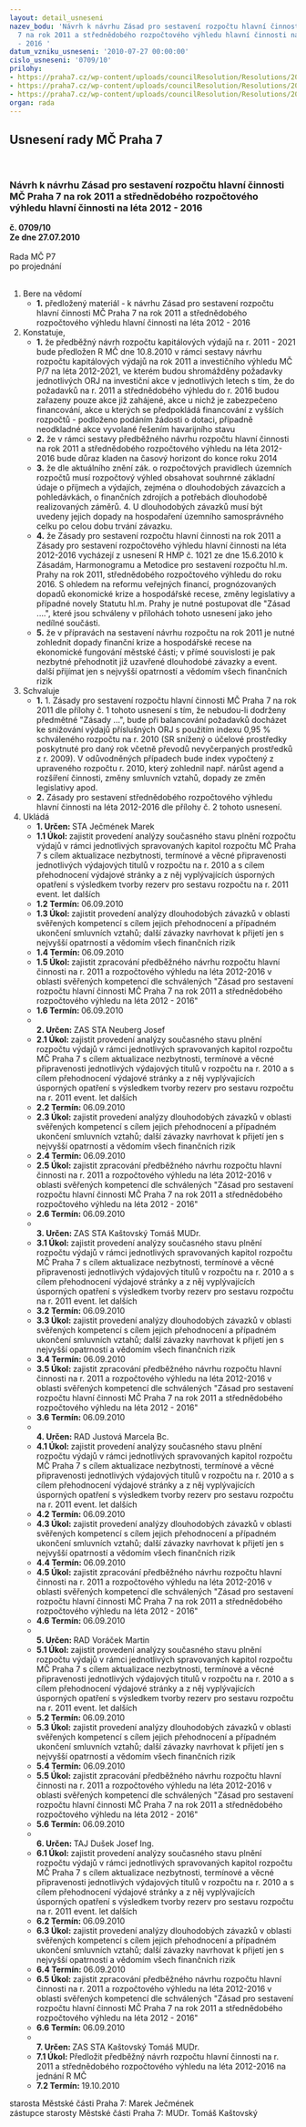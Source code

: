 ```yaml
---
layout: detail_usneseni
nazev_bodu: 'Návrh k návrhu Zásad pro sestavení rozpočtu hlavní činnosti MČ Praha
  7 na rok 2011 a střednědobého rozpočtového výhledu hlavní činnosti na léta 2012
  - 2016 '
datum_vzniku_usneseni: '2010-07-27 00:00:00'
cislo_usneseni: '0709/10'
prilohy:
- https://praha7.cz/wp-content/uploads/councilResolution/Resolutions/20203/39-10-(1)z%c3%a1sady11m%c4%8d.doc
- https://praha7.cz/wp-content/uploads/councilResolution/Resolutions/20203/39-10-(2)z%c3%a1sady12-16m%c4%8d.doc
- https://praha7.cz/wp-content/uploads/councilResolution/Resolutions/20203/39-10-usnerhmp1021_10.pdf
organ: rada
---
```

<div id="ucUsn_pList" class="usn">
	<span><h2>Usnesení rady MČ Praha 7 </h2>
<br></span><div class="standBody">
<span><h3>Návrh k návrhu Zásad pro sestavení rozpočtu hlavní činnosti MČ Praha 7 na rok 2011 a střednědobého rozpočtového výhledu hlavní činnosti na léta 2012 - 2016 </h3></span><div class="center">
		<strong>č. 0709/10</strong><br>
	</div>
<div class="center">
		<strong>Ze dne 27.07.2010</strong><br><br>
	</div>Rada MČ P7<br> po projednání<br><br><ol>
<li>Bere na vědomí<ul><li>
<strong>1.</strong> předložený materiál - k  návrhu Zásad pro sestavení rozpočtu hlavní činnosti MČ Praha 7 na rok 2011 a střednědobého rozpočtového výhledu hlavní činnosti na léta 2012 - 2016 </li></ul>
</li>
<li>Konstatuje,<ul>
<li>
<strong>1.</strong> že předběžný návrh rozpočtu kapitálových výdajů na r. 2011 - 2021 bude předložen R MČ dne 10.8.2010 v rámci sestavy návrhu rozpočtu kapitálových výdajů na rok 2011 a investičního výhledu MČ P/7 na léta 2012-2021, ve kterém budou shromážděny požadavky jednotlivých ORJ na investiční akce v  jednotlivých letech s tím, že do požadavků na r. 2011 a střednědobého výhledu  do r. 2016 budou zařazeny pouze akce již zahájené, akce u nichž je zabezpečeno financování, akce u kterých se předpokládá financování z vyšších rozpočtů - podloženo podáním žádosti  o dotaci, případně neodkladné akce vyvolané řešením  havarijního stavu</li>
<li>
<strong>2.</strong> že v rámci sestavy předběžného návrhu rozpočtu hlavní činnosti na rok 2011 a střednědobého rozpočtového výhledu na léta 2012-2016 bude důraz kladen na časový horizont do konce roku 2014</li>
<li>
<strong>3.</strong> že dle aktuálního znění zák. o rozpočtových pravidlech územních rozpočtů musí rozpočtový výhled obsahovat souhrnné základní údaje o příjmech a výdajích, zejména o dlouhodobých závazcích a pohledávkách, o finančních zdrojích a potřebách dlouhodobě realizovaných záměrů. 4. U dlouhodobých závazků musí být uvedeny jejich dopady na hospodaření územního samosprávného celku po celou dobu trvání závazku. </li>
<li>
<strong>4.</strong> že Zásady pro sestavení rozpočtu hlavní činnosti na rok 2011 a Zásady pro sestavení rozpočtového výhledu hlavní činnosti na léta 2012-2016 vycházejí z usnesení R HMP č. 1021 ze dne 15.6.2010 k Zásadám, Harmonogramu a Metodice pro sestavení rozpočtu hl.m. Prahy na rok 2011, střednědobého rozpočtového výhledu do roku 2016.  S ohledem na reformu veřejných financí, prognózovaných dopadů ekonomické krize a hospodářské recese, změny legislativy a  případné novely  Statutu hl.m. Prahy  je nutné postupovat dle "Zásad ....", které jsou  schváleny v přílohách tohoto usnesení jako jeho nedílné součásti. </li>
<li>
<strong>5.</strong> že v přípravách na sestavení návrhu rozpočtu na rok 2011 je nutné zohlednit dopady finanční krize a hospodářské recese na ekonomické fungování městské části; v přímé souvislosti je pak nezbytné přehodnotit již uzavřené dlouhodobé závazky a event. další přijímat jen s nejvyšší opatrností a vědomím všech finančních rizik</li>
</ul>
</li>
<li>Schvaluje<ul>
<li>
<strong>1.</strong> 1.	Zásady pro sestavení rozpočtu hlavní činnosti MČ Praha 7 na rok 2011 dle přílohy č. 1 tohoto usnesení s tím, že nebudou-li dodrženy předmětné "Zásady …",  bude při balancování požadavků docházet ke snižování výdajů příslušných ORJ s použitím indexu 0,95 % schváleného rozpočtu na r. 2010 (SR snížený o účelové prostředky poskytnuté pro daný rok včetně převodů nevyčerpaných prostředků z r. 2009). V odůvodněných případech bude index vypočtený z upraveného rozpočtu r. 2010, který zohlednil např. nárůst agend a rozšíření činnosti, změny smluvních vztahů, dopady ze změn legislativy apod.  </li>
<li>
<strong>2.</strong> Zásady pro sestavení střednědobého rozpočtového výhledu hlavní činnosti na léta 2012-2016 dle přílohy č. 2   tohoto usnesení.</li>
</ul>
</li>
<li>Ukládá<ul>
<li>
<strong>1. Určen: </strong>STA Ječmének Marek</li>
<li>
<strong>1.1 Úkol: </strong>zajistit provedení analýzy současného stavu plnění rozpočtu výdajů v rámci jednotlivých spravovaných kapitol rozpočtu MČ Praha 7 s cílem aktualizace nezbytnosti, termínové a věcné připravenosti jednotlivých výdajových titulů v rozpočtu na r. 2010 a s cílem přehodnocení výdajové stránky a z něj vyplývajících úsporných opatření s výsledkem tvorby rezerv pro sestavu rozpočtu na r. 2011 event. let dalších </li>
<li>
<strong>1.2 Termín: </strong>06.09.2010</li>
<li>
<strong>1.3 Úkol: </strong>zajistit provedení analýzy dlouhodobých závazků v oblasti svěřených kompetencí s cílem jejich přehodnocení a případném ukončení smluvních vztahů; další závazky navrhovat k přijetí jen s nejvyšší opatrností a vědomím všech finančních rizik</li>
<li>
<strong>1.4 Termín: </strong>06.09.2010</li>
<li>
<strong>1.5 Úkol: </strong>zajistit zpracování předběžného návrhu rozpočtu hlavní činnosti na r. 2011  a rozpočtového výhledu na léta  2012-2016 v oblasti svěřených kompetencí dle schválených "Zásad pro sestavení rozpočtu hlavní činnosti MČ Praha 7 na rok 2011 a střednědobého rozpočtového  výhledu na léta 2012 - 2016"</li>
<li>
<strong>1.6 Termín: </strong>06.09.2010</li>
<li>
<strong><br>2. Určen: </strong>ZAS STA Neuberg Josef</li>
<li>
<strong>2.1 Úkol: </strong>zajistit provedení analýzy současného stavu plnění rozpočtu výdajů v rámci jednotlivých spravovaných kapitol rozpočtu MČ Praha 7 s cílem aktualizace nezbytnosti, termínové a věcné připravenosti jednotlivých výdajových titulů v rozpočtu na r. 2010 a s cílem přehodnocení výdajové stránky a z něj vyplývajících úsporných opatření s výsledkem tvorby rezerv pro sestavu rozpočtu na r. 2011 event. let dalších </li>
<li>
<strong>2.2 Termín: </strong>06.09.2010</li>
<li>
<strong>2.3 Úkol: </strong>zajistit provedení analýzy dlouhodobých závazků v oblasti svěřených kompetencí s cílem jejich přehodnocení a případném ukončení smluvních vztahů; další závazky navrhovat k přijetí jen s nejvyšší opatrností a vědomím všech finančních rizik</li>
<li>
<strong>2.4 Termín: </strong>06.09.2010</li>
<li>
<strong>2.5 Úkol: </strong>zajistit zpracování předběžného návrhu rozpočtu hlavní činnosti na r. 2011  a rozpočtového výhledu na léta  2012-2016 v oblasti svěřených kompetencí dle schválených "Zásad pro sestavení rozpočtu hlavní činnosti MČ Praha 7 na rok 2011 a střednědobého rozpočtového  výhledu na léta 2012 - 2016"</li>
<li>
<strong>2.6 Termín: </strong>06.09.2010</li>
<li>
<strong><br>3. Určen: </strong>ZAS STA Kaštovský Tomáš MUDr.</li>
<li>
<strong>3.1 Úkol: </strong>zajistit provedení analýzy současného stavu plnění rozpočtu výdajů v rámci jednotlivých spravovaných kapitol rozpočtu MČ Praha 7 s cílem aktualizace nezbytnosti, termínové a věcné připravenosti jednotlivých výdajových titulů v rozpočtu na r. 2010 a s cílem přehodnocení výdajové stránky a z něj vyplývajících úsporných opatření s výsledkem tvorby rezerv pro sestavu rozpočtu na r. 2011 event. let dalších </li>
<li>
<strong>3.2 Termín: </strong>06.09.2010</li>
<li>
<strong>3.3 Úkol: </strong>zajistit provedení analýzy dlouhodobých závazků v oblasti svěřených kompetencí s cílem jejich přehodnocení a případném ukončení smluvních vztahů; další závazky navrhovat k přijetí jen s nejvyšší opatrností a vědomím všech finančních rizik</li>
<li>
<strong>3.4 Termín: </strong>06.09.2010</li>
<li>
<strong>3.5 Úkol: </strong>zajistit zpracování předběžného návrhu rozpočtu hlavní činnosti na r. 2011  a rozpočtového výhledu na léta  2012-2016 v oblasti svěřených kompetencí dle schválených "Zásad pro sestavení rozpočtu hlavní činnosti MČ Praha 7 na rok 2011 a střednědobého rozpočtového  výhledu na léta 2012 - 2016"</li>
<li>
<strong>3.6 Termín: </strong>06.09.2010</li>
<li>
<strong><br>4. Určen: </strong>RAD Justová Marcela Bc.</li>
<li>
<strong>4.1 Úkol: </strong>zajistit provedení analýzy současného stavu plnění rozpočtu výdajů v rámci jednotlivých spravovaných kapitol rozpočtu MČ Praha 7 s cílem aktualizace nezbytnosti, termínové a věcné připravenosti jednotlivých výdajových titulů v rozpočtu na r. 2010 a s cílem přehodnocení výdajové stránky a z něj vyplývajících úsporných opatření s výsledkem tvorby rezerv pro sestavu rozpočtu na r. 2011 event. let dalších </li>
<li>
<strong>4.2 Termín: </strong>06.09.2010</li>
<li>
<strong>4.3 Úkol: </strong>zajistit provedení analýzy dlouhodobých závazků v oblasti svěřených kompetencí s cílem jejich přehodnocení a případném ukončení smluvních vztahů; další závazky navrhovat k přijetí jen s nejvyšší opatrností a vědomím všech finančních rizik</li>
<li>
<strong>4.4 Termín: </strong>06.09.2010</li>
<li>
<strong>4.5 Úkol: </strong>zajistit zpracování předběžného návrhu rozpočtu hlavní činnosti na r. 2011  a rozpočtového výhledu na léta  2012-2016 v oblasti svěřených kompetencí dle schválených "Zásad pro sestavení rozpočtu hlavní činnosti MČ Praha 7 na rok 2011 a střednědobého rozpočtového  výhledu na léta 2012 - 2016"</li>
<li>
<strong>4.6 Termín: </strong>06.09.2010</li>
<li>
<strong><br>5. Určen: </strong>RAD Voráček Martin</li>
<li>
<strong>5.1 Úkol: </strong>zajistit provedení analýzy současného stavu plnění rozpočtu výdajů v rámci jednotlivých spravovaných kapitol rozpočtu MČ Praha 7 s cílem aktualizace nezbytnosti, termínové a věcné připravenosti jednotlivých výdajových titulů v rozpočtu na r. 2010 a s cílem přehodnocení výdajové stránky a z něj vyplývajících úsporných opatření s výsledkem tvorby rezerv pro sestavu rozpočtu na r. 2011 event. let dalších </li>
<li>
<strong>5.2 Termín: </strong>06.09.2010</li>
<li>
<strong>5.3 Úkol: </strong>zajistit provedení analýzy dlouhodobých závazků v oblasti svěřených kompetencí s cílem jejich přehodnocení a případném ukončení smluvních vztahů; další závazky navrhovat k přijetí jen s nejvyšší opatrností a vědomím všech finančních rizik</li>
<li>
<strong>5.4 Termín: </strong>06.09.2010</li>
<li>
<strong>5.5 Úkol: </strong>zajistit zpracování předběžného návrhu rozpočtu hlavní činnosti na r. 2011  a rozpočtového výhledu na léta  2012-2016 v oblasti svěřených kompetencí dle schválených "Zásad pro sestavení rozpočtu hlavní činnosti MČ Praha 7 na rok 2011 a střednědobého rozpočtového  výhledu na léta 2012 - 2016"</li>
<li>
<strong>5.6 Termín: </strong>06.09.2010</li>
<li>
<strong><br>6. Určen: </strong>TAJ Dušek Josef Ing.</li>
<li>
<strong>6.1 Úkol: </strong>zajistit provedení analýzy současného stavu plnění rozpočtu výdajů v rámci jednotlivých spravovaných kapitol rozpočtu MČ Praha 7 s cílem aktualizace nezbytnosti, termínové a věcné připravenosti jednotlivých výdajových titulů v rozpočtu na r. 2010 a s cílem přehodnocení výdajové stránky a z něj vyplývajících úsporných opatření s výsledkem tvorby rezerv pro sestavu rozpočtu na r. 2011 event. let dalších </li>
<li>
<strong>6.2 Termín: </strong>06.09.2010</li>
<li>
<strong>6.3 Úkol: </strong>zajistit provedení analýzy dlouhodobých závazků v oblasti svěřených kompetencí s cílem jejich přehodnocení a případném ukončení smluvních vztahů; další závazky navrhovat k přijetí jen s nejvyšší opatrností a vědomím všech finančních rizik</li>
<li>
<strong>6.4 Termín: </strong>06.09.2010</li>
<li>
<strong>6.5 Úkol: </strong>zajistit zpracování předběžného návrhu rozpočtu hlavní činnosti na r. 2011  a rozpočtového výhledu na léta  2012-2016 v oblasti svěřených kompetencí dle schválených "Zásad pro sestavení rozpočtu hlavní činnosti MČ Praha 7 na rok 2011 a střednědobého rozpočtového  výhledu na léta 2012 - 2016"</li>
<li>
<strong>6.6 Termín: </strong>06.09.2010</li>
<li>
<strong><br>7. Určen: </strong>ZAS STA Kaštovský Tomáš MUDr.</li>
<li>
<strong>7.1 Úkol: </strong>Předložit předběžný návrh rozpočtu hlavní činnosti na r. 2011 a střednědobého rozpočtového výhledu na léta 2012-2016 na jednání R MČ </li>
<li>
<strong>7.2 Termín: </strong>19.10.2010</li>
</ul>
</li>
</ol>starosta Městské části Praha 7: Marek Ječmének<br>zástupce starosty Městské části Praha 7: MUDr. Tomáš Kaštovský 
</div>
</div>